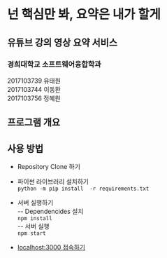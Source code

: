 # 넌 핵심만 봐, 요약은 내가 할게
## 유튜브 강의 영상 요약 서비스


### 경희대학교 소프트웨어융합학과 
2017103739 유태원 \
2017103744 이동환 \
2017103756 정혜원 

## 프로그램 개요

## 사용 방법

- Repository Clone 하기

- 파이썬 라이브러리 설치하기\
`python -m pip install  -r requirements.txt` 

- 서버 실행하기 \
-- Dependencides 설치\
    `npm install`\
-- 서버 실행 \
`npm start`

- [localhost:3000 접속하기](http://localhost:3000)